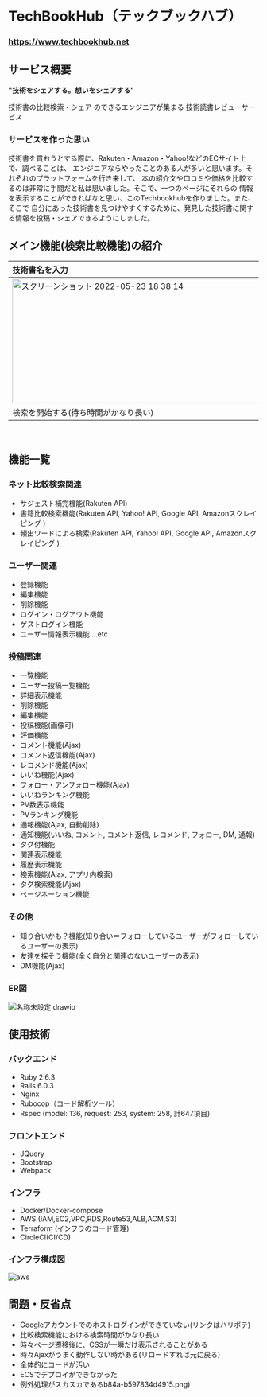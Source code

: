 # TechBookHub（テックブックハブ）
### **https://www.techbookhub.net**

## サービス概要

**"技術をシェアする。想いをシェアする"**

技術書の比較検索・シェア
のできるエンジニアが集まる
技術読書レビューサービス

### サービスを作った思い
技術書を買おうとする際に、Rakuten・Amazon・Yahoo!などのECサイト上で、調べることは、
エンジニアならやったことのある人が多いと思います。それぞれのプラットフォームを行き来して、
本の紹介文や口コミや価格を比較するのは非常に手間だと私は思いました。そこで、一つのページにそれらの
情報を表示することができればなと思い、このTechbookhubを作りました。また、そこで
自分にあった技術書を見つけやすくするために、発見した技術書に関する情報を投稿・シェアできるようにしました。

## メイン機能(検索比較機能)の紹介

| 技術書名を入力                                                         | 検索結果                                                                                               |
| :------------------------------------------------------------------- | :----------------------------------------------------------------------------------------------------- |
| <img height="250" width="1146" alt="スクリーンショット 2022-05-23 18 38 14" src="https://user-images.githubusercontent.com/68845212/169790942-8ca7e5e9-a084-40e5-a50a-70f11d3e032c.png"> | <img height="250" width="1146" alt="スクリーンショット 2022-05-23 18 32 12" src="https://user-images.githubusercontent.com/68845212/169789818-42a9787a-09be-4c4e-ac25-1f46c2455d53.png">                          |
| 検索を開始する(待ち時間がかなり長い)             | 検索結果が表示される |

<br>

## 機能一覧

### ネット比較検索関連
- サジェスト補完機能(Rakuten API)
- 書籍比較検索機能(Rakuten API, Yahoo! API, Google API, Amazonスクレイピング )
- 頻出ワードによる検索(Rakuten API, Yahoo! API, Google API, Amazonスクレイピング )

### ユーザー関連
- 登録機能
- 編集機能
- 削除機能
- ログイン・ログアウト機能
- ゲストログイン機能
- ユーザー情報表示機能  …etc

### 投稿関連
- 一覧機能
- ユーザー投稿一覧機能
- 詳細表示機能
- 削除機能
- 編集機能
- 投稿機能(画像可)
- 評価機能
- コメント機能(Ajax)
- コメント返信機能(Ajax)
- レコメンド機能(Ajax)
- いいね機能(Ajax)
- フォロー・アンフォロー機能(Ajax)
- いいねランキング機能
- PV数表示機能
- PVランキング機能
- 通報機能(Ajax, 自動削除)
- 通知機能(いいね, コメント, コメント返信, レコメンド, フォロー, DM, 通報)
- タグ付機能
- 関連表示機能
- 履歴表示機能
- 検索機能(Ajax, アプリ内検索)
- タグ検索機能(Ajax)
- ページネーション機能

### その他
- 知り合いかも？機能(知り合い＝フォローしているユーザーがフォローしているユーザーの表示)
- 友達を探そう機能(全く自分と関連のないユーザーの表示)
- DM機能(Ajax)

### ER図
![名称未設定 drawio](https://user-images.githubusercontent.com/68845212/169689694-2b9c2ebd-453d-497d-b2a6-1389fe5a35a3.svg)

## 使用技術
### バックエンド
- Ruby 2.6.3
- Rails 6.0.3
- Nginx
- Rubocop（コード解析ツール）
- Rspec (model: 136, request: 253, system: 258, 計647項目)

### フロントエンド
- JQuery
- Bootstrap
- Webpack

### インフラ
- Docker/Docker-compose
- AWS (IAM,EC2,VPC,RDS,Route53,ALB,ACM,S3)
- Terraform (インフラのコード管理)
- CircleCI(CI/CD)

### インフラ構成図
![aws](https://user-images.githubusercontent.com/68845212/169702579-4c04649e-a351-4b06-86e1-587a04e65157.svg)

## 問題・反省点
- Googleアカウントでのホストログインができていない(リンクはハリボテ)
- 比較検索機能における検索時間がかなり長い
- 時々ページ遷移後に、CSSが一瞬だけ表示されることがある
- 時々Ajaxがうまく動作しない時がある(リロードすれば元に戻る)
- 全体的にコードが汚い
- ECSでデプロイができなかった
- 例外処理がスカスカであるb84a-b597834d4915.png)
